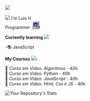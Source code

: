<img src="/arq/banner.png"/>

<img src=https://github.com/TheDudeThatCode/TheDudeThatCode/blob/master/Assets/powerup.gif width="30"> I'm Luis H
</br>
Programmer <img src=https://github.com/TheDudeThatCode/TheDudeThatCode/blob/master/Assets/PC.gif width="30">

**Currently learning <img src=https://acegif.com/wp-content/gifs/book-75.gif width="30">**

-📚 JavaScript</br>

**My Courses <img src=https://i.gifer.com/origin/e4/e4cd0639b5a5c1e164aeff4370ed2365.gif width="30" >:**

 📖 *Curso em Video: Algoritmos* - 40h
</br>
 📖 *Curso em Video: Python* - 40h
</br>
 📖 *Curso em Video: JavaScript* - 40h
</br>
 📖 *Curso em Video: Html, Css e JS* - 40h

 ![Your Repository's Stats](https://github-readme-stats.vercel.app/api?username=OHypen&show_icons=true&theme=dracula)
